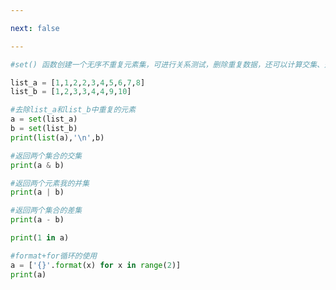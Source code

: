 ```yaml
---

next: false

---
```




<BlogInfo id="1109" title="31.set的使用" author="白日梦想猿" pv=0 read_times=0 pre_cost_time="0分17秒" category="爬虫学习" tag_list="['爬虫学习']" create_time="2020.06.07 17:20:27" update_time="2021.07.13 15:20:43" />

```python
#set() 函数创建一个无序不重复元素集，可进行关系测试，删除重复数据，还可以计算交集、差集、并集等。

list_a = [1,1,2,2,3,4,5,6,7,8]
list_b = [1,2,3,3,4,4,9,10]

#去除list_a和list_b中重复的元素
a = set(list_a)
b = set(list_b)
print(list(a),'\n',b)

#返回两个集合的交集
print(a & b)

#返回两个元素我的并集
print(a | b)

#返回两个集合的差集
print(a - b)

print(1 in a)

#format+for循环的使用
a = ['{}'.format(x) for x in range(2)]
print(a)


```



<ActionBox />
